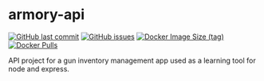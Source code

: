 # armory-api

[![GitHub last commit](https://img.shields.io/github/last-commit/scartech/armory-api)](https://github.com/scartech/armory-api/commits/main)
[![GitHub issues](https://img.shields.io/github/issues-raw/scartech/armory-api)](https://github.com/scartech/armory-api/issues)
[![Docker Image Size (tag)](https://img.shields.io/docker/image-size/scartech70/armory-api/latest)](https://hub.docker.com/r/scartech70/armory-api)
[![Docker Pulls](https://img.shields.io/docker/pulls/scartech70/armory-api)](https://hub.docker.com/r/scartech70/armory-api)

API project for a gun inventory management app used as a learning tool for node and express.
